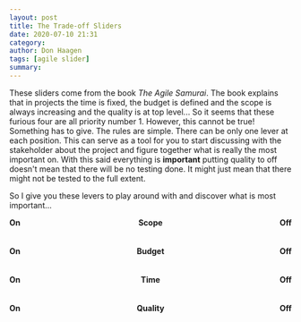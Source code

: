 ```yaml
---
layout: post
title: The Trade-off Sliders
date: 2020-07-10 21:31
category: 
author: Don Haagen
tags: [agile slider]
summary: 
---
```

<link rel="stylesheet" href="https://code.jquery.com/ui/1.12.0/themes/black-tie/jquery-ui.css">
<script src="https://cdnjs.cloudflare.com/ajax/libs/jquery/3.5.1/jquery.min.js"></script>
<script src="https://cdnjs.cloudflare.com/ajax/libs/jqueryui/1.12.1/jquery-ui.min.js"></script>
<script src="{{ base.url | prepend: site.url }}/assets/js/slider.js"></script>

<style>
.container{width:100%;}
.left{
    float:left;
    width:100px;
}
.right{
    float:right;
}
.center{
    margin:0 auto;
    width:100px;
    text-align:center;
}
</style>

These sliders come from the book *The Agile Samurai*. The book explains that in projects the time is fixed, the budget is defined and the scope is always increasing and the quality is at top level... So it seems that these furious four are all priority number 1. However, this cannot be true! Something has to give. The rules are simple. There can be only one lever at each position. This can serve as a tool for you to start discussing with the stakeholder about the project and figure together what is really the most important on. With this said everything is **important** putting quality to off doesn't mean that there will be no testing done. It might just mean that there might not be tested to the full extent.

So I give you these levers to play around with and discover what is most important...

<div class="left"><strong>On</strong></div><div class="right"><strong>Off</strong></div><div class="center"><strong>Scope</strong></div>
<div id="scope-slider"  class="slide-value"></div>
<input type="hidden" id="scope-slider-value" value="">
<br />
<br />

<div class="left"><strong>On</strong></div><div class="right"><strong>Off</strong></div><div class="center"><strong>Budget</strong></div>
<div id="budget-slider" class="slide-value"></div>
<input type="hidden" id="budget-slider-value" value="">
<br />
<br />

<div class="left"><strong>On</strong></div><div class="right"><strong>Off</strong></div><div class="center"><strong>Time</strong></div>
<div id="time-slider" class="slide-value"></div>
<input type="hidden" id="time-slider-value" value="">
<br />
<br />

<div class="left"><strong>On</strong></div><div class="right"><strong>Off</strong></div><div class="center"><strong>Quality</strong></div>
<div id="quality-slider" class="slide-value"></div>
<input type="hidden" id="quality-slider-value" value="">


